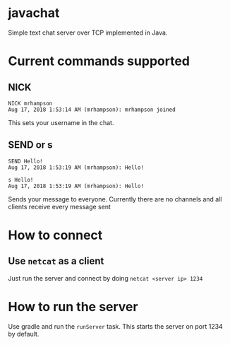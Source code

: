 # javachat
Simple text chat server over TCP implemented in Java.

# Current commands supported

## NICK
```
NICK mrhampson
Aug 17, 2018 1:53:14 AM (mrhampson): mrhampson joined
```
This sets your username in the chat.

## SEND or s
```
SEND Hello!
Aug 17, 2018 1:53:19 AM (mrhampson): Hello!

s Hello!
Aug 17, 2018 1:53:19 AM (mrhampson): Hello!
```
Sends your message to everyone. Currently there are no channels and all clients receive every message sent

# How to connect
## Use `netcat` as a client
Just run the server and connect by doing `netcat <server ip> 1234`

# How to run the server
Use gradle and run the `runServer` task. This starts the server on port 1234 by default.
